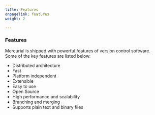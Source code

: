 ```yaml
---
title: Features
onpagelink: features
weight: 2

---
```


### **Features**

Mercurial is shipped with powerful features of version control software. Some of the key features are listed below:

- Distributed architecture
- Fast
- Platform independent
- Extensible
- Easy to use
- Open Source
- High performance and scalability
- Branching and merging
- Supports plain text and binary files
 

